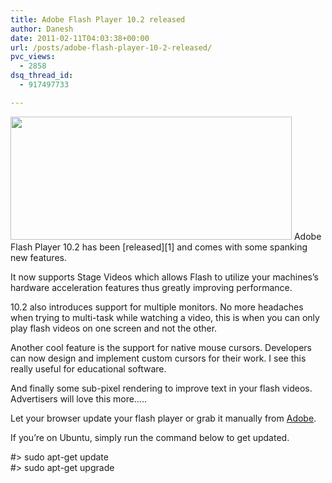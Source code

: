 ```yaml
---
title: Adobe Flash Player 10.2 released
author: Danesh
date: 2011-02-11T04:03:38+00:00
url: /posts/adobe-flash-player-10-2-released/
pvc_views:
  - 2858
dsq_thread_id:
  - 917497733

---
```

<img loading="lazy" src="/wp-content/uploads/2011/02/Adobe-Flash-Player-version-10.2.152.27.png" alt="" title="Adobe-Flash-Player-version-10.2.152.27" width="450" height="197" class="alignnone size-full wp-image-2241" />  
Adobe Flash Player 10.2 has been [released][1] and comes with some spanking new features.

It now supports Stage Videos which allows Flash to utilize your machines&#8217;s hardware acceleration features thus greatly improving performance.

10.2 also introduces support for multiple monitors. No more headaches when trying to multi-task while watching a video, this is when you can only play flash videos on one screen and not the other. 

Another cool feature is the support for native mouse cursors. Developers can now design and implement custom cursors for their work. I see this really useful for educational software.

And finally some sub-pixel rendering to improve text in your flash videos. Advertisers will love this more&#8230;..

Let your browser update your flash player or grab it manually from [Adobe][2].

If you&#8217;re on Ubuntu, simply run the command below to get updated.

#> sudo apt-get update  
#> sudo apt-get upgrade

 [1]: http://blogs.adobe.com/flashplayer/2011/02/flash-player-10-2-launch.html
 [2]: http://www.adobe.com/downloads/